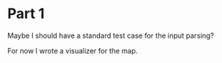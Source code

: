 # Part 1

Maybe I should have a standard test case for the input parsing?

For now I wrote a visualizer for the map.